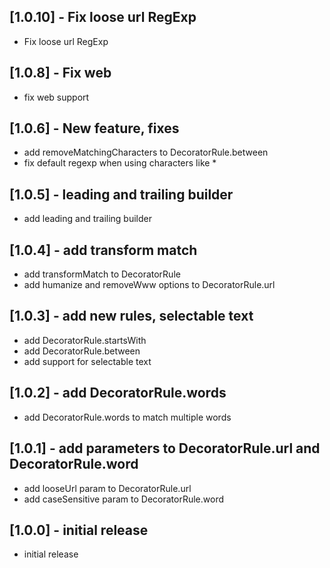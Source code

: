 ## [1.0.10] - Fix loose url RegExp

* Fix loose url RegExp
## [1.0.8] - Fix web 

* fix web support

## [1.0.6] - New feature, fixes

* add removeMatchingCharacters to DecoratorRule.between
* fix default regexp when using characters like *

## [1.0.5] - leading and trailing builder

* add leading and trailing builder

## [1.0.4] - add transform match

* add transformMatch to DecoratorRule
* add humanize and removeWww options to DecoratorRule.url
## [1.0.3] - add new rules, selectable text

* add DecoratorRule.startsWith
* add DecoratorRule.between
* add support for selectable text
## [1.0.2] - add DecoratorRule.words

* add DecoratorRule.words to match multiple words

## [1.0.1] - add parameters to DecoratorRule.url and DecoratorRule.word

* add looseUrl param to DecoratorRule.url
* add caseSensitive param to DecoratorRule.word


## [1.0.0] - initial release

* initial release
